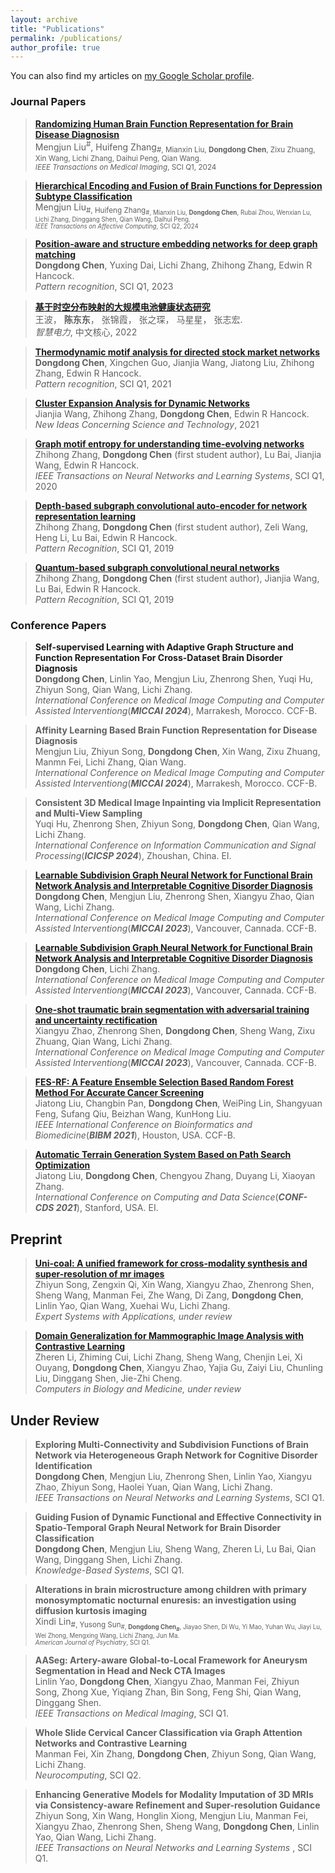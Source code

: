 ```yaml
---
layout: archive
title: "Publications"
permalink: /publications/
author_profile: true
---
```


You can also find my articles on [my Google Scholar profile](https://scholar.google.com/citations?user=hj5A7WcAAAAJ).


### Journal Papers
> <b><a href="https://ieeexplore.ieee.org/abstract/document/10440630" target="_blank">Randomizing Human Brain Function Representation for Brain Disease Diagnosisn</a></b> <br>
> Mengjun Liu<sup>#</sup>, Huifeng Zhang<sub>#</sup>, Mianxin Liu, <b>Dongdong Chen</b>, Zixu Zhuang, Xin Wang, Lichi Zhang, Daihui Peng, Qian Wang. <br>
> <em>IEEE Transactions on Medical Imaging</em>, SCI Q1, 2024 <br>


> <b><a href="https://ieeexplore.ieee.org/document/10531005" target="_blank">Hierarchical Encoding and Fusion of Brain Functions for Depression Subtype Classification</a></b> <br>
> Mengjun Liu<sub>#</sup>, Huifeng Zhang<sub>#</sup>, Mianxin Liu, <b>Dongdong Chen</b>, Rubai Zhou, Wenxian Lu, Lichi Zhang, Dinggang Shen, Qian Wang, Daihui Peng. <br>
> <em>IEEE Transactions on Affective Computing</em>, SCI Q2, 2024 <br>


> <b><a href="https://www.sciencedirect.com/science/article/pii/S003132032200721X" target="_blank">Position-aware and structure embedding networks for deep graph matching</a></b> <br>
> <b>Dongdong Chen</b>, Yuxing Dai, Lichi Zhang, Zhihong Zhang, Edwin R Hancock. <br>
> <em>Pattern recognition</em>, SCI Q1, 2023 <br>

> <b><a href="http://zhdlqk.sn.sgcc.com.cn:19001/#/digest?ArticleID=5508" target="_blank">基于时空分布映射的大规模电池健康状态研究</a></b> <br>
> 王波， <b>陈东东</b>， 张锦霞， 张之琛， 马星星， 张志宏. <br>
> <em>智慧电力</em>, 中文核心, 2022 <br>

> <b><a href="https://www.sciencedirect.com/science/article/pii/S0031320321000595" target="_blank">Thermodynamic motif analysis for directed stock market networks</a></b> <br>
> <b>Dongdong Chen</b>, Xingchen Guo, Jianjia Wang, Jiatong Liu, Zhihong Zhang, Edwin R Hancock. <br>
> <em>Pattern recognition</em>, SCI Q1, 2021 <br>

> <b><a href="https://http://publications.article4sub.com/id/eprint/2616/" target="_blank">Cluster Expansion Analysis for Dynamic Networks</a></b> <br>
> Jianjia Wang, Zhihong Zhang, <b>Dongdong Chen</b>, Edwin R Hancock. <br>
> <em>New Ideas Concerning Science and Technology</em>, 2021 <br>


> <b><a href="https://ieeexplore.ieee.org/abstract/document/9222474" target="_blank">Graph motif entropy for understanding time-evolving networks</a></b> <br>
> Zhihong Zhang, <b>Dongdong Chen</b> (first student author), Lu Bai, Jianjia Wang, Edwin R Hancock. <br>
> <em>IEEE Transactions on Neural Networks and Learning Systems</em>, SCI Q1, 2020 <br>


> <b><a href="https://www.sciencedirect.com/science/article/pii/S0031320319300354" target="_blank">Depth-based subgraph convolutional auto-encoder for network representation learning</a></b> <br>
> Zhihong Zhang, <b>Dongdong Chen</b> (first student author), Zeli Wang, Heng Li, Lu Bai, Edwin R Hancock.  <br>
> <em>Pattern Recognition</em>, SCI Q1, 2019 <br>

> <b><a href="https://www.sciencedirect.com/science/article/pii/S0031320318303820" target="_blank">Quantum-based subgraph convolutional neural networks</a></b> <br>
> Zhihong Zhang, <b>Dongdong Chen</b> (first student author), Jianjia Wang, Lu Bai, Edwin R Hancock. <br>
> <em>Pattern Recognition</em>, SCI Q1, 2019 <br>


### Conference Papers	
> <b><a>Self-supervised Learning with Adaptive Graph Structure and Function Representation For Cross-Dataset Brain Disorder Diagnosis</a></b> <br>
> <b>Dongdong Chen</b>, Linlin Yao, Mengjun Liu, Zhenrong Shen, Yuqi Hu, Zhiyun Song, Qian Wang, Lichi Zhang. <br>
> <em>International Conference on Medical Image Computing and Computer Assisted Interventiong</em>(<i><b>MICCAI 2024</b></i>), Marrakesh, Morocco. CCF-B.<br>

> <b>Affinity Learning Based Brain Function Representation for Disease Diagnosis</b> <br>
> Mengjun Liu, Zhiyun Song, <b>Dongdong Chen</b>, Xin Wang, Zixu Zhuang, Manmn Fei, Lichi Zhang, Qian Wang. <br>
> <em>International Conference on Medical Image Computing and Computer Assisted Interventiong</em>(<i><b>MICCAI 2024</b></i>), Marrakesh, Morocco. CCF-B. <br>

> <b>Consistent 3D Medical Image Inpainting via Implicit Representation and Multi-View Sampling</b> <br>
> Yuqi Hu, Zhenrong Shen, Zhiyun Song, <b>Dongdong Chen</b>, Qian Wang, Lichi Zhang. <br>
> <em>International Conference on Information Communication and Signal Processing</em>(<i><b>ICICSP 2024</b></i>), Zhoushan, China. EI. <br>


> <b><a href="https://link.springer.com/chapter/10.1007/978-3-031-43993-3_6" target="_blank">Learnable Subdivision Graph Neural Network for Functional Brain Network Analysis and Interpretable Cognitive Disorder Diagnosis</a></b> <br>
> <b>Dongdong Chen</b>, Mengjun Liu, Zhenrong Shen, Xiangyu Zhao, Qian Wang, Lichi Zhang. <br>
> <em>International Conference on Medical Image Computing and Computer Assisted Interventiong</em>(<i><b>MICCAI 2023</b></i>), Vancouver, Cannada. CCF-B.<br>


> <b><a href="https://link.springer.com/chapter/10.1007/978-3-031-43993-3_7" target="_blank">Learnable Subdivision Graph Neural Network for Functional Brain Network Analysis and Interpretable Cognitive Disorder Diagnosis</a></b> <br>
> <b>Dongdong Chen</b>, Lichi Zhang. <br>
> <em>International Conference on Medical Image Computing and Computer Assisted Interventiong</em>(<i><b>MICCAI 2023</b></i>), Vancouver, Cannada. CCF-B. <br>


> <b><a href="https://https://link.springer.com/chapter/10.1007/978-3-031-43901-8_12" target="_blank">One-shot traumatic brain segmentation with adversarial training and uncertainty rectification</a></b> <br>
> Xiangyu Zhao, Zhenrong Shen, <b>Dongdong Chen</b>, Sheng Wang, Zixu Zhuang, Qian Wang, Lichi Zhang. <br>
> <em>International Conference on Medical Image Computing and Computer Assisted Interventiong</em>(<i><b>MICCAI 2023</b></i>), Vancouver, Cannada. CCF-B. <br>


> <b><a href="https://ieeexplore.ieee.org/abstract/document/9669416" target="_blank">FES-RF: A Feature Ensemble Selection Based Random Forest Method For Accurate Cancer Screening</a></b> <br>
> Jiatong Liu, Changbin Pan, <b>Dongdong Chen</b>, WeiPing Lin, Shangyuan Feng, Sufang Qiu, Beizhan Wang, KunHong Liu. <br>
> <em>IEEE International Conference on Bioinformatics and Biomedicine</em>(<i><b>BIBM 2021</b></i>), Houston, USA. CCF-B. <br>


> <b><a href="https://dl.acm.org/doi/abs/10.1145/3448734.3450483" target="_blank">Automatic Terrain Generation System Based on Path Search Optimization</a></b> <br>
> Jiatong Liu, <b>Dongdong Chen</b>, Chengyou Zhang, Duyang Li, Xiaoyan Zhang. <br>
> <em>International Conference on Computing and Data Science</em>(<i><b>CONF-CDS 2021</b></i>), Stanford, USA. EI. <br>




## Preprint
> <b><a href="https://arxiv.org/abs/2311.08225" target="_blank">Uni-coal: A unified framework for cross-modality synthesis and super-resolution of mr images</a></b> <br>
> Zhiyun Song, Zengxin Qi, Xin Wang, Xiangyu Zhao, Zhenrong Shen, Sheng Wang, Manman Fei, Zhe Wang, Di Zang, <b>Dongdong Chen</b>, Linlin Yao, Qian Wang, Xuehai Wu, Lichi Zhang.<br>
> <em>Expert Systems with Applications, under review</em> <br>

> <b><a href="https://arxiv.org/abs/2304.10226" target="_blank">Domain Generalization for Mammographic Image Analysis with Contrastive Learning</a></b> <br>
> Zheren Li, Zhiming Cui, Lichi Zhang, Sheng Wang, Chenjin Lei, Xi Ouyang, <b>Dongdong Chen</b>, Xiangyu Zhao, Yajia Gu, Zaiyi Liu, Chunling Liu, Dinggang Shen, Jie-Zhi Cheng.<br>
> <em>Computers in Biology and Medicine, under review</em> <br>

## Under Review
> <b>Exploring Multi-Connectivity and Subdivision Functions of Brain Network via Heterogeneous Graph Network for Cognitive Disorder Identification</b> <br>
> <b>Dongdong Chen</b>, Mengjun Liu, Zhenrong Shen, Linlin Yao, Xiangyu Zhao, Zhiyun Song, Haolei Yuan, Qian Wang, Lichi Zhang.<br>
> <em>IEEE Transactions on Neural Networks and Learning Systems</em>, SCI Q1.<br>

> <b>Guiding Fusion of Dynamic Functional and Effective Connectivity in Spatio-Temporal Graph Neural Network for Brain Disorder Classification</b> <br>
> <b>Dongdong Chen</b>, Mengjun Liu, Sheng Wang, Zheren Li, Lu Bai, Qian Wang, Dinggang Shen, Lichi Zhang.<br>
> <em>Knowledge-Based Systems</em>, SCI Q1. <br>

> <b>Alterations in brain microstructure among children with primary monosymptomatic nocturnal enuresis: an investigation using diffusion kurtosis imaging</b> <br>
> Xindi Lin<sub>#</sup>, Yusong Sun<sub>#</sup>, <b>Dongdong Chen<sub>#</sup></b>, Jiayao Shen, Di Wu, Yi Mao, Yuhan Wu, Jiayi Lu, Wei Zhong, Mengxing Wang, Lichi Zhang, Jun Ma.<br>
> <em>American Journal of Psychiatry</em>, SCI Q1. <br>

> <b>AASeg: Artery-aware Global-to-Local Framework for Aneurysm Segmentation in Head and Neck CTA Images</b> <br>
> Linlin Yao, <b>Dongdong Chen</b>, Xiangyu Zhao, Manman Fei, Zhiyun Song, Zhong Xue, Yiqiang Zhan, Bin Song, Feng Shi, Qian Wang, Dinggang Shen. <br>
> <em>IEEE Transactions on Medical Imaging</em>, SCI Q1. <br>

> <b>Whole Slide Cervical Cancer Classification via Graph Attention Networks and Contrastive Learning</b> <br>
> Manman Fei, Xin Zhang, <b>Dongdong Chen</b>, Zhiyun Song, Qian Wang, Lichi Zhang. <br>
> <em>Neurocomputing</em>, SCI Q2. <br>


> <b>Enhancing Generative Models for Modality Imputation of 3D MRIs via Consistency-aware Refinement and Super-resolution Guidance</b> <br>
> Zhiyun Song, Xin Wang, Honglin Xiong, Mengjun Liu, Manman Fei, Xiangyu Zhao, Zhenrong Shen, Sheng Wang, <b>Dongdong Chen</b>, Linlin Yao, Qian Wang, Lichi Zhang. <br>
> <em>IEEE Transactions on Neural Networks and Learning Systems </em>, SCI Q1. <br>



